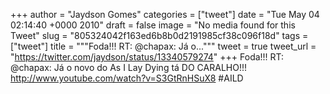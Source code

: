 
+++
author = "Jaydson Gomes"
categories = ["tweet"]
date = "Tue May 04 02:14:40 +0000 2010"
draft = false
image = "No media found for this Tweet"
slug = "805324042f163ed6b8b0d2191985cf38c096f18d"
tags = ["tweet"]
title = """Foda!!! RT: @chapax: Já o..."""
tweet = true
tweet_url = "https://twitter.com/jaydson/status/13340579274"
+++
Foda!!! RT: @chapax: Já o novo do As I Lay Dying tá DO CARALHO!!! http://www.youtube.com/watch?v=S3GtRnHSuX8 #AILD
